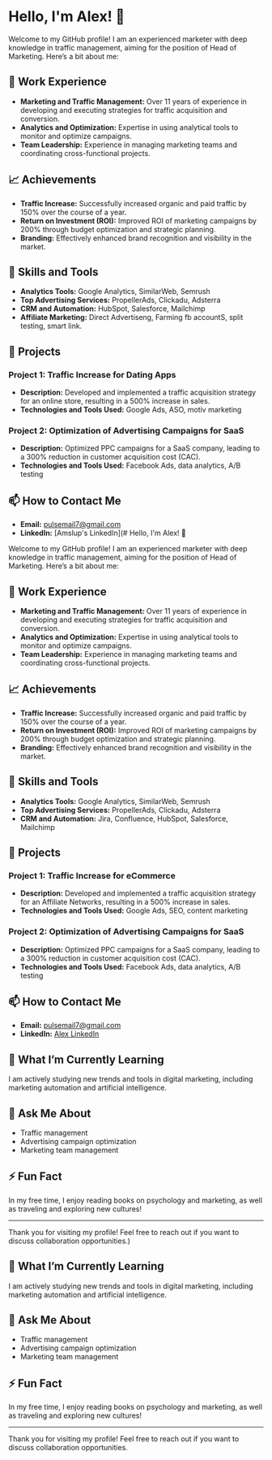 # Hello, I'm Alex! 👋

Welcome to my GitHub profile! I am an experienced marketer with deep knowledge in traffic management, aiming for the position of Head of Marketing. Here’s a bit about me:

## 💼 Work Experience

- **Marketing and Traffic Management:** Over 11 years of experience in developing and executing strategies for traffic acquisition and conversion.
- **Analytics and Optimization:** Expertise in using analytical tools to monitor and optimize campaigns.
- **Team Leadership:** Experience in managing marketing teams and coordinating cross-functional projects.

## 📈 Achievements

- **Traffic Increase:** Successfully increased organic and paid traffic by 150% over the course of a year.
- **Return on Investment (ROI):** Improved ROI of marketing campaigns by 200% through budget optimization and strategic planning.
- **Branding:** Effectively enhanced brand recognition and visibility in the market.

## 🔧 Skills and Tools

- **Analytics Tools:** Google Analytics, SimilarWeb, Semrush
- **Top Advertising Services:** PropellerAds, Clickadu, Adsterra
- **CRM and Automation:** HubSpot, Salesforce, Mailchimp
- **Affiliate Marketing:** Direct Advertiseng, Farming fb accountS, split testing, smart link.

## 🚀 Projects

### Project 1: Traffic Increase for Dating Apps
- **Description:** Developed and implemented a traffic acquisition strategy for an online store, resulting in a 500% increase in sales.
- **Technologies and Tools Used:** Google Ads, ASO, motiv marketing

### Project 2: Optimization of Advertising Campaigns for SaaS
- **Description:** Optimized PPC campaigns for a SaaS company, leading to a 300% reduction in customer acquisition cost (CAC).
- **Technologies and Tools Used:** Facebook Ads, data analytics, A/B testing

## 📫 How to Contact Me

- **Email:** pulsemail7@gmail.com
- **LinkedIn:** [Amslup's LinkedIn](# Hello, I'm Alex! 👋

Welcome to my GitHub profile! I am an experienced marketer with deep knowledge in traffic management, aiming for the position of Head of Marketing. Here’s a bit about me:

## 💼 Work Experience

- **Marketing and Traffic Management:** Over 11 years of experience in developing and executing strategies for traffic acquisition and conversion.
- **Analytics and Optimization:** Expertise in using analytical tools to monitor and optimize campaigns.
- **Team Leadership:** Experience in managing marketing teams and coordinating cross-functional projects.

## 📈 Achievements

- **Traffic Increase:** Successfully increased organic and paid traffic by 150% over the course of a year.
- **Return on Investment (ROI):** Improved ROI of marketing campaigns by 200% through budget optimization and strategic planning.
- **Branding:** Effectively enhanced brand recognition and visibility in the market.

## 🔧 Skills and Tools

- **Analytics Tools:** Google Analytics, SimilarWeb, Semrush
- **Top Advertising Services:** PropellerAds, Clickadu, Adsterra
- **CRM and Automation:** Jira, Confluence, HubSpot, Salesforce, Mailchimp

## 🚀 Projects

### Project 1: Traffic Increase for eCommerce
- **Description:** Developed and implemented a traffic acquisition strategy for an Affiliate Networks, resulting in a 500% increase in sales.
- **Technologies and Tools Used:** Google Ads, SEO, content marketing

### Project 2: Optimization of Advertising Campaigns for SaaS
- **Description:** Optimized PPC campaigns for a SaaS company, leading to a 300% reduction in customer acquisition cost (CAC).
- **Technologies and Tools Used:** Facebook Ads, data analytics, A/B testing

## 📫 How to Contact Me

- **Email:** pulsemail7@gmail.com
- **LinkedIn:** [Alex LinkedIn](https://www.linkedin.com/in/amslup)

## 🌱 What I’m Currently Learning

I am actively studying new trends and tools in digital marketing, including marketing automation and artificial intelligence.

## 💬 Ask Me About

- Traffic management
- Advertising campaign optimization
- Marketing team management

## ⚡ Fun Fact

In my free time, I enjoy reading books on psychology and marketing, as well as traveling and exploring new cultures!

---

Thank you for visiting my profile! Feel free to reach out if you want to discuss collaboration opportunities.)

## 🌱 What I’m Currently Learning

I am actively studying new trends and tools in digital marketing, including marketing automation and artificial intelligence.

## 💬 Ask Me About

- Traffic management
- Advertising campaign optimization
- Marketing team management

## ⚡ Fun Fact

In my free time, I enjoy reading books on psychology and marketing, as well as traveling and exploring new cultures!

---

Thank you for visiting my profile! Feel free to reach out if you want to discuss collaboration opportunities.
